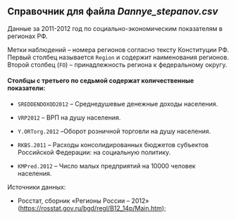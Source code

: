 

## Справочник для файла *Dannye_stepanov.csv*

Данные за 2011-2012 год по социально-экономическим показателям в регионах РФ.   

Метки наблюдений – номера регионов согласно тексту Конституции РФ. Первый столбец называется `Region` и содержит наименования регионов. Второй столбец (`FO`) – принадлежность региона к федеральному округу.   

#### Столбцы с третьего по седьмой содержат количественные показатели:  

* `SREDDENDOXOD2012` – Среднедушевые денежные доходы населения.   

* `VRP2012` – ВРП на душу населения.   

* `Y.ORTorg.2012` –Оборот розничной торговли на душу населения.   

* `RKBS.2011` – Расходы консолидированных бюджетов субъектов Российской Федерации: на социальную политику.   

* `KMPred.2012` – Число малых предприятий на 10000 человек населения.  


Источники данных:   

- Росстат, сборник «Регионы России – 2012» (<https://rosstat.gov.ru/bgd/regl/B12_14p/Main.htm>);   